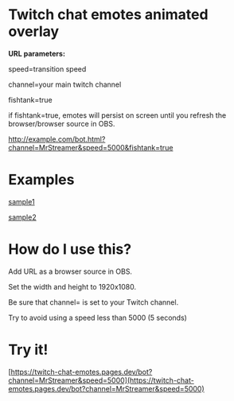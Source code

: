 # Twitch chat emotes animated overlay

**URL parameters:**

speed=transition speed

channel=your main twitch channel

fishtank=true

if fishtank=true, emotes will persist on screen until you refresh the browser/browser source in OBS.

http://example.com/bot.html?channel=MrStreamer&speed=5000&fishtank=true

# Examples
[sample1](https://github.com/teklynk/twitch_chat_emotes/blob/master/sample_standard.mp4?raw=true)

[sample2](https://github.com/teklynk/twitch_chat_emotes/blob/master/sample_fishtank.mp4?raw=true)

# How do I use this?
Add URL as a browser source in OBS.

Set the width and height to 1920x1080.

Be sure that channel= is set to your Twitch channel. 

Try to avoid using a speed less than 5000 (5 seconds)

# Try it!
[https://twitch-chat-emotes.pages.dev/bot?channel=MrStreamer&speed=5000](https://twitch-chat-emotes.pages.dev/bot?channel=MrStreamer&speed=5000)